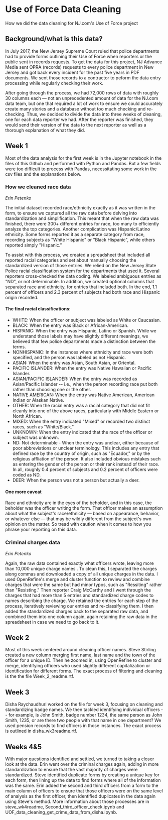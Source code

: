 # Use of Force Data Cleaning
How we did the data cleaning for NJ.com's Use of Force project

## Background/what is this data?
In July 2017, the New Jersey Supreme Court ruled that police departments had to provide forms outlining their Use of Force when reporters or the public sent in records requests. To get the data for this project, NJ Advance Media sent OPRA (records) requests to every police department in New Jersey and got back every incident for the past five years in PDF documents. We sent those records to a contractor to peform the data entry processing while regularly checking their work.

After going through the process, we had 72,000 rows of data with roughly 30 columns each — not an unprecedented amount of data for the NJ.com data team, but one that required a lot of work to ensure we could accurately create many stories and a database without too much checking and re-checking. Thus, we decided to divide the data into three weeks of cleaning, one for each data reporter we had. After the reporter was finished, they would send their version of the data to the next reporter as well as a thorough explanation of what they did.

## Week 1

Most of the data analysis for the first week is in the Jupyter notebook in the files of this Github and performed with Python and Pandas. But a few fields were too difficult to process with Pandas, necessitating some work in the csv files and the explanations below.

### How we cleaned race data
_Erin Petenko_

The initial dataset recorded race/ethnicity exactly as it was written in the form, to ensure we captured all the raw data before delving into standardization and simplification. This meant that when the raw data was finished, there were 300+ different entries for race, too many to efficiently analyze the top categories. Another complication was Hispanic/Latino ethnicity. Some forms reported it as a separate category from race, recording subjects as "White Hispanic" or "Black Hispanic", while others reported simply "Hispanic."

To assist with this process, we created a spreadsheet that included all reported racial categories and set about manually choosing the standardized version of those entries. We relied on the New Jersey State Police racial classification system for the departments that used it. Several reporters cross-checked the data coding. We labeled ambiguous entries as "ND", or not determinable. In addition, we created optional columns that separated race and ethnicity, for entries that included both. In the end, 1.1 percent of officers and 2.3 percent of subjects had both race and Hispanic origin recorded.

#### The final racial classifications:

- WHITE: When the officer or subject was labeled as White or Caucasian.
- BLACK: When the entry was Black or African-American.
- HISPANIC: When the entry was Hispanic, Latino or Spanish. While we understand those labels may have slightly different meanings, we believed that few police departments made a distinction between the terms.
- NONHISPANIC: In the instances where ethnicity and race were both specified, and the person was labeled as not Hispanic.
- ASIAN: When the entry was Asian, South Asian, or Oriental.
- PACIFIC ISLANDER: When the entry was Native Hawaiian or Pacific Islander.
- ASIAN/PACIFIC ISLANDER: When the entry was recorded as Asian/Pacific Islander -- i.e., when the person recording race put both rather than choosing one or the other.
- NATIVE AMERICAN: When the entry was Native American, American Indian or Alaskan Native.
- OTHER: When the racial entry was a racial category that did not fit cleanly into one of the above races, particularly with Middle Eastern or North African.
- MIXED: When the entry indicated "Mixed" or recorded two distinct races, such as "White/Black."
- UNKNOWN: When the entry indicated that the race of the officer or subject was unknown.
- ND: Not determinable - When the entry was unclear, either because of poor abbreviations or unclear terminology. This includes any entry that defined race by the country of origin, such as "Ecuador," or by the religious affliation of the person. It also included obvious mistakes such as entering the gender of the person or their rank instead of their race. In all, roughly 0.4 percent of subjects and 0.2 percent of officers were coded as ND.
- DEER: When the person was not a person but actually a deer.

#### One more caveat

Race and ethnicity are in the eyes of the beholder, and in this case, the beholder was the officer writing the form. That officer makes an assumption about what the subject's race/ethnicity — based on appearance, behavior, or whatever else — that may be wildly different from the subject's own opinion on the matter. So tread with caution when it comes to how you phrase your reporting on this data.

### Criminal charges data

_Erin Petenko_

Again, the raw data contained exactly what officers wrote, leaving more than 10,000 unique charge names . To clean this, I separated the charges along commas and downloaded a copy of all unique charges in the data. I used OpenRefine's merge and cluster function to review and combine charges that were the same but had minor typos, such as "Ressiting" rather than "Resisting." Then reporter Craig McCarthy and I went through the charges that had more than 5 entries and standardized charge codes to names describing the charge. We retained the entries for each step of the process, iteratively reviewing our entries and re-classifying them. I then added the standardized charges back to the separated raw data, and combined them into one column again, again retaining the raw data in the spreadsheet in case we need to go back to it.

## Week 2
Most of this week centered around cleaning officer names. Steve Stirling created a new column merging first name, last name and the town of the officer for a unique ID. Then he zoomed in, using OpenRefine to cluster and merge, identifying officers who used slightly different capitalization or identification for different forms. The exact process of filtering and cleaning is the the file Week_2_readme.rtf.

## Week 3
Disha Raychaudhuri worked on the file for week 3, focusing on cleaning and standardizing badge names. We then tackled identifying individual officers -- for example, is John Smith, badge number 1234, the same person as John Smith, 1235, or are there two people with that name in one department? We used pension records to find officers in those instances. The exact process is outlined in disha_wk3readme.rtf.

## Weeks 4&5
With major questions identified and settled, we turned to taking a closer look at the data. Erin went over the criminal charges again, adding in more standardization to ensure that the vast majority of charges were standardized. Steve identified duplicate forms by creating a unique key for each form, then lining up the data to find forms where all of the information was the same. Erin added the second and third officers from a form to the main column of officers to ensure that those officers were on the same level of analysis as the first officer, then identified duplicates in the data again using Steve's method. More information about those processes are in steve_wk4readme, Second_third_officer_check.ipynb and UOF_data_cleaning_get_crime_data_from_disha.ipynb.
